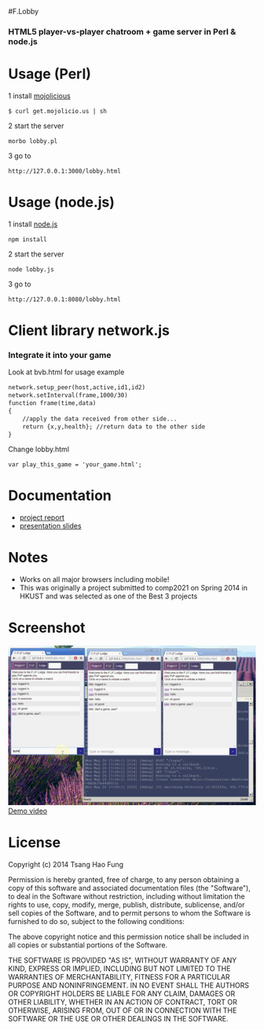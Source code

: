 #F.Lobby

### HTML5 player-vs-player chatroom + game server in Perl & node.js

# Usage (Perl)

1
install [mojolicious](http://mojolicio.us/)
```
$ curl get.mojolicio.us | sh
```

2
start the server
```
morbo lobby.pl
```

3
go to
```
http://127.0.0.1:3000/lobby.html
```

# Usage (node.js)

1
install [node.js](http://nodejs.org/)
```
npm install
```

2 start the server
```
node lobby.js
```

3
go to
```
http://127.0.0.1:8080/lobby.html
```

# Client library network.js
### Integrate it into your game

Look at bvb.html for usage example
```
network.setup_peer(host,active,id1,id2)
network.setInterval(frame,1000/30)
function frame(time,data)
{
	//apply the data received from other side...
	return {x,y,health}; //return data to the other side
}
```

Change lobby.html
```
var play_this_game = 'your_game.html';
```

# Documentation
- [project report](http://tyt2y3.github.io/F.Lobby/project%20report%20updated.pdf)
- [presentation slides](http://tyt2y3.github.io/F.Lobby/project%20slides.pdf)

# Notes
- Works on all major browsers including mobile!
- This was originally a project submitted to comp2021 on Spring 2014 in HKUST and was selected as one of the Best 3 projects

# Screenshot
![](screenshot.png)
[Demo video](https://www.youtube.com/watch?v=0x-9Ul3iwHo)

# License

Copyright (c) 2014 Tsang Hao Fung

Permission is hereby granted, free of charge, to any person obtaining a copy of this software and associated documentation files (the "Software"), to deal in the Software without restriction, including without limitation the rights to use, copy, modify, merge, publish, distribute, sublicense, and/or sell copies of the Software, and to permit persons to whom the Software is furnished to do so, subject to the following conditions:

The above copyright notice and this permission notice shall be included in all copies or substantial portions of the Software.

THE SOFTWARE IS PROVIDED "AS IS", WITHOUT WARRANTY OF ANY KIND, EXPRESS OR IMPLIED, INCLUDING BUT NOT LIMITED TO THE WARRANTIES OF MERCHANTABILITY, FITNESS FOR A PARTICULAR PURPOSE AND NONINFRINGEMENT. IN NO EVENT SHALL THE AUTHORS OR COPYRIGHT HOLDERS BE LIABLE FOR ANY CLAIM, DAMAGES OR OTHER LIABILITY, WHETHER IN AN ACTION OF CONTRACT, TORT OR OTHERWISE, ARISING FROM, OUT OF OR IN CONNECTION WITH THE SOFTWARE OR THE USE OR OTHER DEALINGS IN THE SOFTWARE.